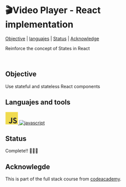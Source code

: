 # 🎬Video Player - React implementation<br>
[Objective](#objective_h) | [languajes](#languajes_h) | [Status](#status_h) | [Acknowledge](#acknowledge_h) 

<link href="https://languages.abranhe.com/logos.css" rel="stylesheet">

<p>Reinforce the concept of States in React</p><br>

<h2>Objective<a name="objective_h"></a></h2>
<p>Use stateful and stateless  React components</p>


<h2>Languajes and tools<a name="languajes_h"></a></h2>
<p></p>
<a href="https://developer.mozilla.org/en-US/docs/Web/JavaScript" target="_blank"> <img src="https://raw.githubusercontent.com/devicons/devicon/master/icons/javascript/javascript-original.svg" alt="javascript" width="40" height="40"/> </a>
<a href="" target="_blank"> <img src="https://www.pinclipart.com/picdir/middle/537-5374089_react-js-logo-clipart.png" alt="javascript" width="50" height="40"/> </a>

<h2>Status <a name="status_h"></a></h2>
<p>Complete!! 🎉🎉🎉</p>



<h2>Acknowlegde <a name="acknowledge_h"></a></h2>
<p>This is part of the full stack course from <a href='https://www.codecademy.com/'>codeacademy</a>.</p>
